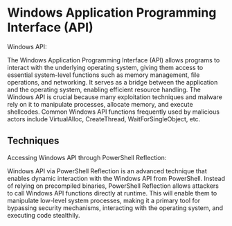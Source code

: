 # Windows Application Programming Interface (API)

Windows API: 

The Windows Application Programming Interface (API) allows programs to interact with the underlying operating system, giving them access to essential system-level functions such as memory management, file operations, and networking. It serves as a bridge between the application and the operating system, enabling efficient resource handling. The Windows API is crucial because many exploitation techniques and malware rely on it to manipulate processes, allocate memory, and execute shellcodes. Common Windows API functions frequently used by malicious actors include VirtualAlloc, CreateThread, WaitForSingleObject, etc.

## Techniques

Accessing Windows API through PowerShell Reflection: 

Windows API via PowerShell Reflection is an advanced technique that enables dynamic interaction with the Windows API from PowerShell. Instead of relying on precompiled binaries, PowerShell Reflection allows attackers to call Windows API functions directly at runtime. This will enable them to manipulate low-level system processes, making it a primary tool for bypassing security mechanisms, interacting with the operating system, and executing code stealthily.

